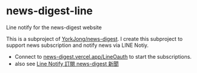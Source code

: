 # news-digest-line
 Line notify for the news-digest website

This is a subproject of [YorkJong/news-digest](https://github.com/YorkJong/news-digest). I create this subproject to support news subscription and notify news via LINE Notiy.

- Connect to [news-digest.vercel.app/LineOauth](https://news-digest.vercel.app/LineOauth) to start the subscriptions.
- also see [Line Notify 訂閱 news-digest 新聞](https://news-digest.vercel.app/#/page/Line%20Notify%20訂閱%20news-digest%20新聞)
